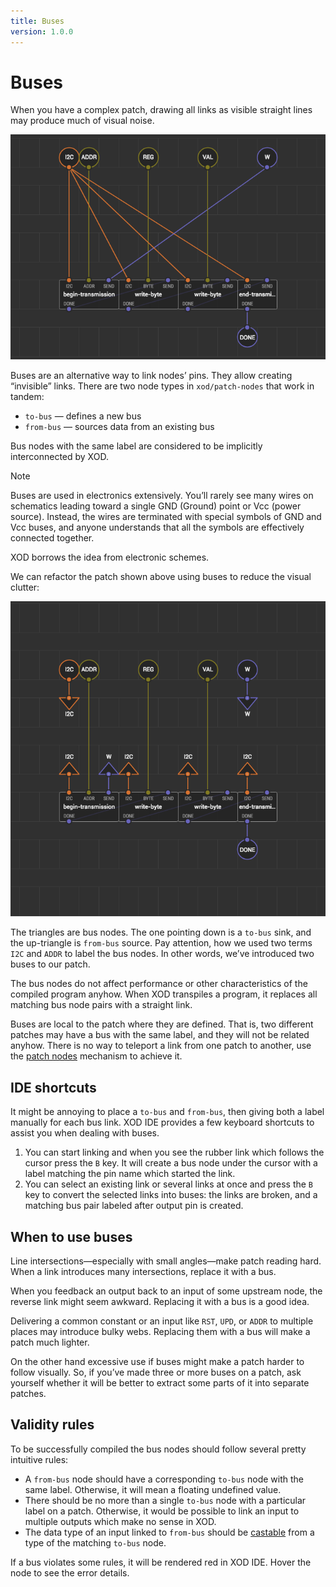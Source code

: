 ```yaml
---
title: Buses
version: 1.0.0
---
```


# Buses

When you have a complex patch, drawing all links as visible straight lines may produce much of visual noise.

![Many link intersections](./no-buses.patch.png)

Buses are an alternative way to link nodes’ pins. They allow creating “invisible” links. There are two node types in `xod/patch-nodes` that work in tandem:

- `to-bus` — defines a new bus
- `from-bus` — sources data from an existing bus

Bus nodes with the same label are considered to be implicitly interconnected by XOD.

<div class="ui segment note">
<span class="ui ribbon label">Note</span>

Buses are used in electronics extensively. You’ll rarely see many wires on schematics leading toward a single GND (Ground) point or Vcc (power source). Instead, the wires are terminated with special symbols of GND and Vcc buses, and anyone understands that all the symbols are effectively connected together.

XOD borrows the idea from electronic schemes.

</div>

We can refactor the patch shown above using buses to reduce the visual clutter:

![Refactoring with buses](./with-buses.patch.png)

The triangles are bus nodes. The one pointing down is a `to-bus` sink, and the up-triangle is `from-bus` source. Pay attention, how we used two terms `I2C` and `ADDR` to label the bus nodes. In other words, we’ve introduced two buses to our patch.

The bus nodes do not affect performance or other characteristics of the compiled program anyhow. When XOD transpiles a program, it replaces all matching bus node pairs with a straight link.

Buses are local to the patch where they are defined. That is, two different patches may have a bus with the same label, and they will not be related anyhow. There is no way to teleport a link from one patch to another, use the [patch nodes](../nodes-for-xod-in-xod/) mechanism to achieve it.

## IDE shortcuts

It might be annoying to place a `to-bus` and `from-bus`, then giving both a label manually for each bus link. XOD IDE provides a few keyboard shortcuts to assist you when dealing with buses.

1.  You can start linking and when you see the rubber link which follows the cursor press the `B` key. It will create a bus node under the cursor with a label matching the pin name which started the link.
2.  You can select an existing link or several links at once and press the `B` key to convert the selected links into buses: the links are broken, and a matching bus pair labeled after output pin is created.

## When to use buses

Line intersections—especially with small angles—make patch reading hard. When a link introduces many intersections, replace it with a bus.

When you feedback an output back to an input of some upstream node, the reverse link might seem awkward. Replacing it with a bus is a good idea.

Delivering a common constant or an input like `RST`, `UPD`, or `ADDR` to multiple places may introduce bulky webs. Replacing them with a bus will make a patch much lighter.

On the other hand excessive use if buses might make a patch harder to follow visually. So, if you’ve made three or more buses on a patch, ask yourself whether it will be better to extract some parts of it into separate patches.

## Validity rules

To be successfully compiled the bus nodes should follow several pretty intuitive rules:

- A `from-bus` node should have a corresponding `to-bus` node with the same label. Otherwise, it will mean a floating undefined value.
- There should be no more than a single `to-bus` node with a particular label on a patch. Otherwise, it would be possible to link an input to multiple outputs which make no sense in XOD.
- The data type of an input linked to `from-bus` should be [castable](/docs/reference/data-types/#casting-rules) from a type of the matching `to-bus` node.

If a bus violates some rules, it will be rendered red in XOD IDE. Hover the node to see the error details.
